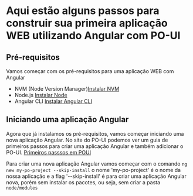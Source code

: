 # Aqui estão alguns passos para construir sua primeira aplicação WEB utilizando Angular com PO-UI

## Pré-requisitos

Vamos começar com os pré-requisitos para uma aplicação WEB com Angular

- NVM (Node Version Manager)[Instalar NVM](./installers/NVM.md)
- Node.js [Instalar Node](./installers/Nodejs.md)
- Angular CLI [Instalar Angular CLI](./installers/Angular.md)

## Iniciando uma aplicação Angular

Agora que já instalamos os pré-requisitos, vamos começar iniciando uma nova aplicação Angular.
No site do PO-UI podemos ver um guia de primeiros passos para criar uma aplicação Angular e também adicionar o PO-UI. [Primeiros passsos em POUI](https://po-ui.io/guides/getting-started)

Para criar uma nova aplicação Angular vamos começar com o comando `ng new my-po-project --skip-install` o nome 'my-po-project' é o nome da nossa aplicação e a flag '--skip-install' é para criar uma aplicação Angular nova, porém sem instalar os pacotes, ou seja, sem criar a pasta `node/modules`